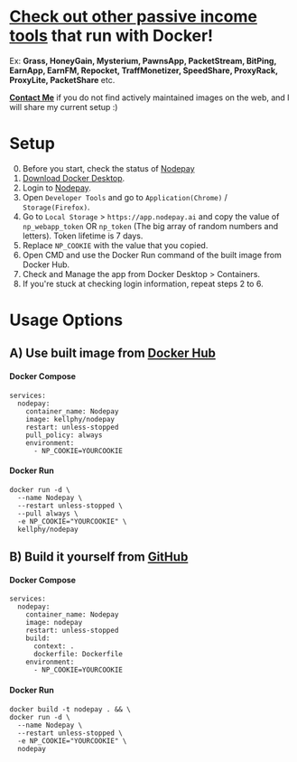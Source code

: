 # [Check out other passive income tools](https://kellphy.com/proxynode) that run with Docker!
Ex: **Grass, HoneyGain, Mysterium, PawnsApp, PacketStream, BitPing, EarnApp, EarnFM, Repocket, TraffMonetizer, SpeedShare, ProxyRack, ProxyLite, PacketShare** etc.

**[Contact Me](https://kellphy.com/socials)** if you do not find actively maintained images on the web, and I will share my current setup :)

# Setup
0. Before you start, check the status of [Nodepay](https://app.nodepay.ai/dashboard)
1. [Download Docker Desktop](https://www.docker.com/products/docker-desktop).
2. Login to [Nodepay](https://app.nodepay.ai/dashboard).
3. Open `Developer Tools` and go to `Application(Chrome)` / `Storage(Firefox)`.
4. Go to `Local Storage` > `https://app.nodepay.ai` and copy the value of `np_webapp_token` OR `np_token` (The big array of random numbers and letters). Token lifetime is 7 days.
5. Replace `NP_COOKIE` with the value that you copied.
6. Open CMD and use the Docker Run command of the built image from Docker Hub.
7. Check and Manage the app from Docker Desktop > Containers.
8. If you're stuck at checking login information, repeat steps 2 to 6.
# Usage Options
## A) Use built image from [Docker Hub](https://hub.docker.com/r/kellphy/nodepay)
#### Docker Compose
```
services:
  nodepay:
    container_name: Nodepay
    image: kellphy/nodepay
    restart: unless-stopped
    pull_policy: always
    environment:
      - NP_COOKIE=YOURCOOKIE
```
#### Docker Run
```
docker run -d \
  --name Nodepay \
  --restart unless-stopped \
  --pull always \
  -e NP_COOKIE="YOURCOOKIE" \
  kellphy/nodepay
```
## B) Build it yourself from [GitHub](https://github.com/Kellphy/Nodepay) 
#### Docker Compose
```
services:
  nodepay:
    container_name: Nodepay
    image: nodepay
    restart: unless-stopped
    build:
      context: .
      dockerfile: Dockerfile
    environment:
      - NP_COOKIE=YOURCOOKIE
```
#### Docker Run
```
docker build -t nodepay . && \
docker run -d \
  --name Nodepay \
  --restart unless-stopped \
  -e NP_COOKIE="YOURCOOKIE" \
  nodepay
```
